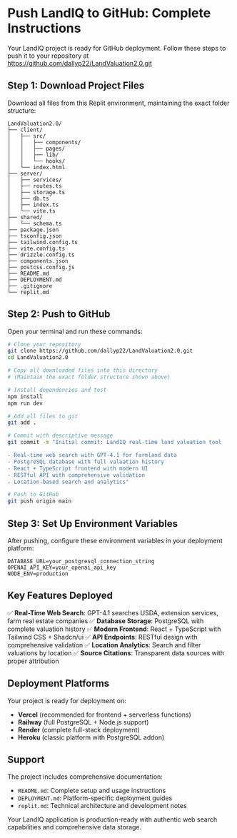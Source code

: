 # Push LandIQ to GitHub: Complete Instructions

Your LandIQ project is ready for GitHub deployment. Follow these steps to push it to your repository at https://github.com/dallyp22/LandValuation2.0.git

## Step 1: Download Project Files

Download all files from this Replit environment, maintaining the exact folder structure:

```
LandValuation2.0/
├── client/
│   ├── src/
│   │   ├── components/
│   │   ├── pages/
│   │   ├── lib/
│   │   └── hooks/
│   └── index.html
├── server/
│   ├── services/
│   ├── routes.ts
│   ├── storage.ts
│   ├── db.ts
│   ├── index.ts
│   └── vite.ts
├── shared/
│   └── schema.ts
├── package.json
├── tsconfig.json
├── tailwind.config.ts
├── vite.config.ts
├── drizzle.config.ts
├── components.json
├── postcss.config.js
├── README.md
├── DEPLOYMENT.md
├── .gitignore
└── replit.md
```

## Step 2: Push to GitHub

Open your terminal and run these commands:

```bash
# Clone your repository
git clone https://github.com/dallyp22/LandValuation2.0.git
cd LandValuation2.0

# Copy all downloaded files into this directory
# (Maintain the exact folder structure shown above)

# Install dependencies and test
npm install
npm run dev

# Add all files to git
git add .

# Commit with descriptive message
git commit -m "Initial commit: LandIQ real-time land valuation tool

- Real-time web search with GPT-4.1 for farmland data
- PostgreSQL database with full valuation history
- React + TypeScript frontend with modern UI
- RESTful API with comprehensive validation
- Location-based search and analytics"

# Push to GitHub
git push origin main
```

## Step 3: Set Up Environment Variables

After pushing, configure these environment variables in your deployment platform:

```env
DATABASE_URL=your_postgresql_connection_string
OPENAI_API_KEY=your_openai_api_key
NODE_ENV=production
```

## Key Features Deployed

✅ **Real-Time Web Search**: GPT-4.1 searches USDA, extension services, farm real estate companies
✅ **Database Storage**: PostgreSQL with complete valuation history
✅ **Modern Frontend**: React + TypeScript with Tailwind CSS + Shadcn/ui
✅ **API Endpoints**: RESTful design with comprehensive validation
✅ **Location Analytics**: Search and filter valuations by location
✅ **Source Citations**: Transparent data sources with proper attribution

## Deployment Platforms

Your project is ready for deployment on:
- **Vercel** (recommended for frontend + serverless functions)
- **Railway** (full PostgreSQL + Node.js support)
- **Render** (complete full-stack deployment)
- **Heroku** (classic platform with PostgreSQL addon)

## Support

The project includes comprehensive documentation:
- `README.md`: Complete setup and usage instructions  
- `DEPLOYMENT.md`: Platform-specific deployment guides
- `replit.md`: Technical architecture and development notes

Your LandIQ application is production-ready with authentic web search capabilities and comprehensive data storage.